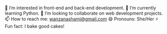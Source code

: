 👀 I’m interested in front-end and back-end development.
🌱 I’m currently learning Python.
💞️ I’m looking to collaborate on web development projects.
📫 How to reach me: wanzanashami@gmail.com
😄 Pronouns: She/Her
⚡ Fun fact: I bake good cakes! 
<!---
QueenNashami/QueenNashami is a ✨ special ✨ repository because its `README.md` (this file) appears on your GitHub profile.
You can click the Preview link to take a look at your changes.
--->
